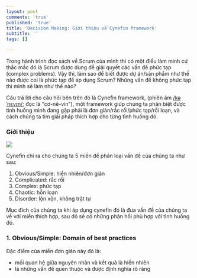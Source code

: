 ```yaml
---
layout: post
comments: 'true'
published: 'true'
title: 'Decision Making: Giới thiệu về Cynefin framework'
subtitle: ''
tags: []

---
```

Trong hành trình đọc sách về Scrum của mình thì có một điều làm mình cứ thắc mắc đó là Scrum được dùng để giải quyết các vấn đề phức tạp (complex problems). Vậy thì, làm sao để biết được dự án/sản phẩm như thế nào được coi là phức tạp để áp dụng Scrum? Những vấn đề không phức tạp thì mình sẽ làm như thế nào?

Câu trả lời cho câu hỏi bên trên đó là Cynefin framework, (phiên âm [/kəˈnɛvɪn/](https://en.wikipedia.org/wiki/Help:IPA/English "Help:IPA/English"); đọc là "cơ-nê-vin"), một framework giúp chúng ta phân biệt được tình huống mình đang gặp phải là đơn giản/rắc rối/phức tạp/rối loạn, và cách chúng ta tìm giải pháp thích hợp cho từng tình huống đó.

### Giới thiệu

![](https://upload.wikimedia.org/wikipedia/commons/1/15/Cynefin_as_of_1st_June_2014.png)

Cynefin chỉ ra cho chúng ta 5 miền để phân loại vấn đề của chúng ta như sau:

1. Obvious/Simple: hiển nhiên/đơn giản
2. Complicated: rắc rối
3. Complex: phức tạp
4. Chaotic: hỗn loạn
5. Disorder: lộn xộn, không trật tự

Mục đích của chúng ta khi áp dụng cynefin đó là đưa vấn đề của chúng ta về với miền thích hợp, sau đó sẽ có những phản hồi phù hợp với tình huống đó.

### 1. Obvious/Simple: Domain of best practices

Đặc điểm của miền đơn giản này đó là:

* mối quan hệ giữa nguyên nhân và kết quả là hiển nhiên
* là những vấn đề quen thuộc và được định nghĩa rõ ràng